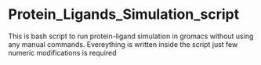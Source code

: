 # Protein_Ligands_Simulation_script
This is bash script to run protein-ligand simulation in gromacs without using any manual commands. Evereything is written inside the script just few numeric modifications is required
